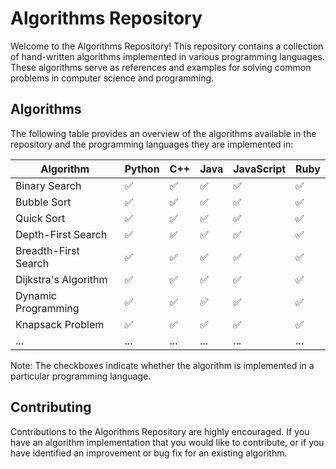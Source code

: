 # Algorithms Repository

Welcome to the Algorithms Repository! This repository contains a collection of hand-written algorithms implemented in various programming languages. These algorithms serve as references and examples for solving common problems in computer science and programming.

## Algorithms

The following table provides an overview of the algorithms available in the repository and the programming languages they are implemented in:

| Algorithm              | Python | C++ | Java | JavaScript | Ruby |
|------------------------|--------|-----|------|------------|------|
| Binary Search          |   ✅   |  ✅  |   ✅   |     ✅       |  ✅  |
| Bubble Sort            |   ✅   |  ✅  |   ✅   |     ✅       |  ✅  |
| Quick Sort             |   ✅   |  ✅  |   ✅   |     ✅       |  ✅  |
| Depth-First Search     |   ✅   |  ✅  |   ✅   |     ✅       |  ✅  |
| Breadth-First Search   |   ✅   |  ✅  |   ✅   |     ✅       |  ✅  |
| Dijkstra's Algorithm   |   ✅   |  ✅  |   ✅   |     ✅       |  ✅  |
| Dynamic Programming    |   ✅   |  ✅  |   ✅   |     ✅       |  ✅  |
| Knapsack Problem       |   ✅   |  ✅  |   ✅   |     ✅       |  ✅  |
| ...                    |   ...  | ... |  ... |    ...      | ...  |

Note: The checkboxes indicate whether the algorithm is implemented in a particular programming language.



## Contributing

Contributions to the Algorithms Repository are highly encouraged. If you have an algorithm implementation that you would like to contribute, or if you have identified an improvement or bug fix for an existing algorithm.
